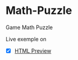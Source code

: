 # Math-Puzzle
Game Math Puzzle

Live exemple on
- [x] [HTML Preview](https://cdn.rawgit.com/UrsuAndrei/Math-Puzzle/265738e5/index.html)
